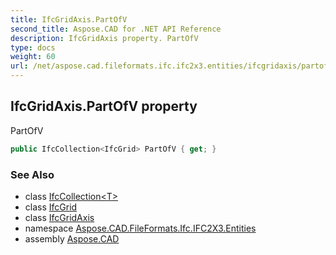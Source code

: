```yaml
---
title: IfcGridAxis.PartOfV
second_title: Aspose.CAD for .NET API Reference
description: IfcGridAxis property. PartOfV
type: docs
weight: 60
url: /net/aspose.cad.fileformats.ifc.ifc2x3.entities/ifcgridaxis/partofv/
---
```

## IfcGridAxis.PartOfV property

PartOfV

```csharp
public IfcCollection<IfcGrid> PartOfV { get; }
```

### See Also

* class [IfcCollection&lt;T&gt;](../../../aspose.cad.fileformats.ifc/ifccollection-1/)
* class [IfcGrid](../../ifcgrid/)
* class [IfcGridAxis](../)
* namespace [Aspose.CAD.FileFormats.Ifc.IFC2X3.Entities](../../ifcgridaxis/)
* assembly [Aspose.CAD](../../../)


